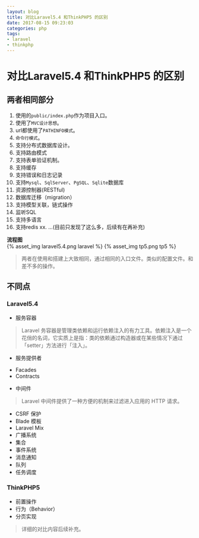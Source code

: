 ```yaml
---
layout: blog
title: 对比Laravel5.4 和ThinkPHP5 的区别
date: 2017-08-15 09:23:03
categories: php
tags: 
- laravel
- thinkphp
---
```


# 对比Laravel5.4 和ThinkPHP5 的区别

## 两者相同部分
1. 使用的`public/index.php`作为项目入口。
2. 使用了`MVC设计思想`。
3. url都使用了`PATHINFO模式`。
4. `命令行模式`。
5. 支持分布式数据库设计。
6. 支持路由模式
7. 支持表单验证机制。
8. 支持缓存
9. 支持错误和日志记录
10. 支持`Mysql`、`SqlServer`、`PgSQL`、`Sqlite`数据库
11. 资源控制器(RESTful)
12. 数据库迁移（migration）
13. 支持模型关联，链式操作
14. 监听SQL
15. 支持多语言
16. 支持redis
xx. ...(目前只发现了这么多，后续有在再补充)

<!-- more -->

**流程图**   
{% asset_img laravel5.4.png laravel %}
{% asset_img tp5.png tp5 %}

> 两者在使用和搭建上大致相同，通过相同的入口文件。类似的配置文件。和差不多的操作。

## 不同点
### Laravel5.4
- 服务容器
> Laravel 务容器是管理类依赖和运行依赖注入的有力工具。依赖注入是一个花俏的名词，它实质上是指：类的依赖通过构造器或在某些情况下通过「setter」方法进行「注入」。
- 服务提供者
> 
- Facades
- Contracts
> 
- 中间件
> Laravel 中间件提供了一种方便的机制来过滤进入应用的 HTTP 请求。
- CSRF 保护
- Blade 模板
- Laravel Mix
- 广播系统
- 集合
- 事件系统
- 消息通知
- 队列
- 任务调度

### ThinkPHP5
- 前置操作
- 行为（Behavior）
- 分页实现


> 详细的对比内容后续补充。